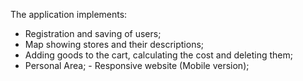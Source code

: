 The application implements: 
- Registration and saving of users; 
- Map showing stores and their descriptions;  
- Adding goods to the cart, calculating the cost and deleting them; 
- Personal Area; - Responsive website (Mobile version); 
